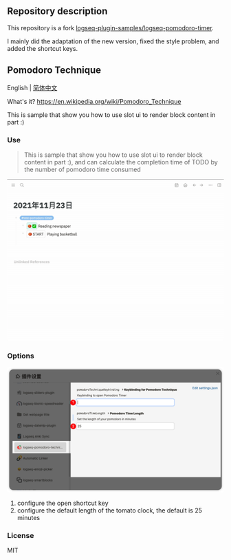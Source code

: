 ## Repository description
This repository is a fork [logseq-plugin-samples/logseq-pomodoro-timer](https://github.com/logseq/logseq-plugin-samples/tree/master/logseq-pomodoro-timer).

I mainly did the adaptation of the new version, fixed the style problem, and added the shortcut keys.
## Pomodoro Technique 
English | [简体中文](./README-zh_CN.md)

What's it? https://en.wikipedia.org/wiki/Pomodoro_Technique

This is sample that show you how to use slot ui to render block content in part :)

### Use
> This is sample that show you how to use slot ui to render block content in part :), and can calculate the completion time of TODO by the number of pomodoro time consumed

![demo](./images/demo.gif)


### Options

![configuration-item](./images/option.png)
1. configure the open shortcut key
2. configure the default length of the tomato clock, the default is 25 minutes


### License
MIT
